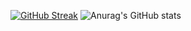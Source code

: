 [![GitHub Streak](https://streak-stats.demolab.com?user=RiCheansss&theme=whatsapp-dark&locale=ru&card_width=470)](https://git.io/streak-stats)
![Anurag's GitHub stats](https://github-readme-stats.vercel.app/api?username=Richeansss&show_icons=true&theme=transparent)
